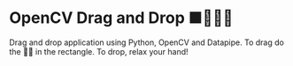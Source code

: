 
# OpenCV Drag and Drop ■👌🏻🐍

Drag and drop application using Python, OpenCV and Datapipe. To drag do the 👌🏻 in the rectangle. To drop, relax your hand!
